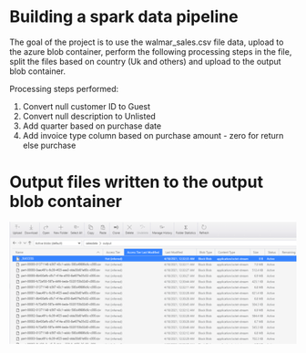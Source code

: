 # Building a spark data pipeline

The goal of the project is to use the walmar_sales.csv file data, upload to the azure blob container, perform the following processing steps in the file, split the files based on country (Uk and others) and upload to the output blob container.

Processing steps performed:
1. Convert null customer ID to Guest
2. Convert null description to Unlisted
3. Add quarter based on purchase date
4. Add invoice type column based on purchase amount - zero for return else purchase

# Output files written to the output blob container

![img](https://github.com/bsathyamur/spark-dataPipeline/blob/main/blob-output.png)
